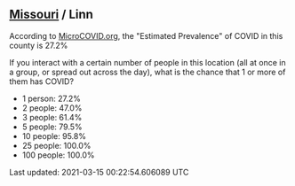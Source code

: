
## [Missouri](/united-states/missouri) / Linn

According to [MicroCOVID.org](http://microcovid.org),
the "Estimated Prevalence" of COVID in this county is 27.2%

If you interact with a certain number of people in this location
(all at once in a group, or spread out across the day), what is the chance that
1 or more of them has COVID?

- 1 person: 27.2%
- 2 people: 47.0%
- 3 people: 61.4%
- 5 people: 79.5%
- 10 people: 95.8%
- 25 people: 100.0%
- 100 people: 100.0%

Last updated: 2021-03-15 00:22:54.606089 UTC
